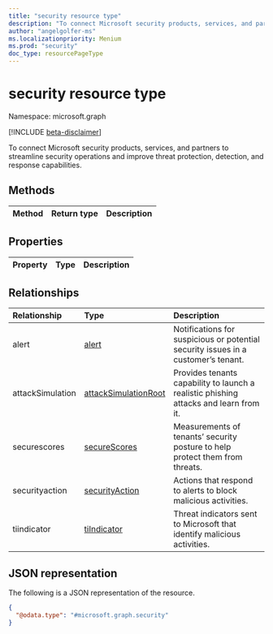 ```yaml
---
title: "security resource type"
description: "To connect Microsoft security products, services, and partners to streamline security operations and improve threat protection, detection, and response capabilities."
author: "angelgolfer-ms"
ms.localizationpriority: Menium
ms.prod: "security"
doc_type: resourcePageType
---
```


# security resource type

Namespace: microsoft.graph

[!INCLUDE [beta-disclaimer](../../includes/beta-disclaimer.md)]

To connect Microsoft security products, services, and partners to streamline security operations and improve threat protection, detection, and response capabilities.

## Methods
|Method|Return type|Description|
|:---|:---|:---|

## Properties
|Property|Type|Description|
|:---|:---|:---|

## Relationships
|Relationship|Type|Description|
|:---|:---|:---|
|alert|[alert](../resources/alert.md)|Notifications for suspicious or potential security issues in a customer’s tenant.|
|attackSimulation|[attackSimulationRoot](../resources/attacksimulationroot.md)|Provides tenants capability to launch a realistic phishing attacks and learn from it.|
|securescores|[secureScores](../resources/securescores.md)|Measurements of tenants’ security posture to help protect them from threats.|
|securityaction|[securityAction](../resources/securityaction.md)|Actions that respond to alerts to block malicious activities.|
|tiindicator|[tiIndicator](../resources/tiindicator.md)|Threat indicators sent to Microsoft that identify malicious activities.|

## JSON representation
The following is a JSON representation of the resource.
<!-- {
  "blockType": "resource",
  "keyProperty": "id",
  "@odata.type": "microsoft.graph.security",
  "openType": false
}
-->
``` json
{
  "@odata.type": "#microsoft.graph.security"
}
```

